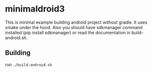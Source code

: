 # minimaldroid3

This is minimal example building android project without
gradle. It uses xmake under the hood. Also you should
have sdkmanager command installed (pip install sdkmanager)
or read the documentation in build-android.sh.

## Building
run `./build-android.sh`
